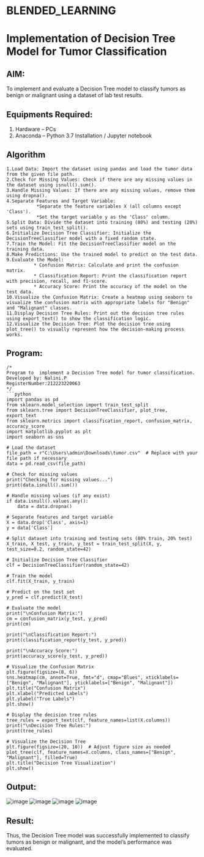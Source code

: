 # BLENDED_LEARNING
# Implementation of Decision Tree Model for Tumor Classification

## AIM:
To implement and evaluate a Decision Tree model to classify tumors as benign or malignant using a dataset of lab test results.

## Equipments Required:
1. Hardware – PCs
2. Anaconda – Python 3.7 Installation / Jupyter notebook

## Algorithm
```
1.Load Data: Import the dataset using pandas and load the tumor data from the given file path.
2.Check for Missing Values: Check if there are any missing values in the dataset using isnull().sum().
3.Handle Missing Values: If there are any missing values, remove them using dropna().
4.Separate Features and Target Variable:
           *Separate the feature variables X (all columns except 'Class').
           *Set the target variable y as the 'Class' column.
5.Split Data: Divide the dataset into training (80%) and testing (20%) sets using train_test_split().
6.Initialize Decision Tree Classifier: Initialize the DecisionTreeClassifier model with a fixed random state.
7.Train the Model: Fit the DecisionTreeClassifier model on the training data.
8.Make Predictions: Use the trained model to predict on the test data.
9.Evaluate the Model:
          * Confusion Matrix: Calculate and print the confusion matrix.
          * Classification Report: Print the classification report with precision, recall, and f1-score.
          * Accuracy Score: Print the accuracy of the model on the test data.
10.Visualize the Confusion Matrix: Create a heatmap using seaborn to visualize the confusion matrix with appropriate labels for "Benign" and "Malignant" classes.
11.Display Decision Tree Rules: Print out the decision tree rules using export_text() to show the classification logic.
12.Visualize the Decision Tree: Plot the decision tree using plot_tree() to visually represent how the decision-making process works. 
```

## Program:
```
/*
Program to  implement a Decision Tree model for tumor classification.
Developed by: Nalini.P
RegisterNumber:212223220063  
*/
```python
import pandas as pd
from sklearn.model_selection import train_test_split
from sklearn.tree import DecisionTreeClassifier, plot_tree, export_text
from sklearn.metrics import classification_report, confusion_matrix, accuracy_score
import matplotlib.pyplot as plt
import seaborn as sns

# Load the dataset
file_path = r"C:\Users\admin\Downloads\tumor.csv"  # Replace with your file path if necessary
data = pd.read_csv(file_path)

# Check for missing values
print("Checking for missing values...")
print(data.isnull().sum())

# Handle missing values (if any exist)
if data.isnull().values.any():
    data = data.dropna()

# Separate features and target variable
X = data.drop('Class', axis=1)
y = data['Class']

# Split dataset into training and testing sets (80% train, 20% test)
X_train, X_test, y_train, y_test = train_test_split(X, y, test_size=0.2, random_state=42)

# Initialize Decision Tree Classifier
clf = DecisionTreeClassifier(random_state=42)

# Train the model
clf.fit(X_train, y_train)

# Predict on the test set
y_pred = clf.predict(X_test)

# Evaluate the model
print("\nConfusion Matrix:")
cm = confusion_matrix(y_test, y_pred)
print(cm)

print("\nClassification Report:")
print(classification_report(y_test, y_pred))

print("\nAccuracy Score:")
print(accuracy_score(y_test, y_pred))

# Visualize the Confusion Matrix
plt.figure(figsize=(8, 6))
sns.heatmap(cm, annot=True, fmt="d", cmap="Blues", xticklabels=["Benign", "Malignant"], yticklabels=["Benign", "Malignant"])
plt.title("Confusion Matrix")
plt.xlabel("Predicted Labels")
plt.ylabel("True Labels")
plt.show()

# Display the decision tree rules
tree_rules = export_text(clf, feature_names=list(X.columns))
print("\nDecision Tree Rules:")
print(tree_rules)

# Visualize the Decision Tree
plt.figure(figsize=(20, 10))  # Adjust figure size as needed
plot_tree(clf, feature_names=X.columns, class_names=["Benign", "Malignant"], filled=True)
plt.title("Decision Tree Visualization")
plt.show()
```

## Output:

![image](https://github.com/user-attachments/assets/f35c3d8d-87cf-4971-8316-aeb2b7b93964)
![image](https://github.com/user-attachments/assets/a34d199e-7662-4a87-b34e-46fd0f73dd16)
![image](https://github.com/user-attachments/assets/ad41728b-ba30-4594-ac89-37584a4f91b9)
![image](https://github.com/user-attachments/assets/ef4a65f0-b35e-4bb8-8e16-a6e0ab173015)


## Result:
Thus, the Decision Tree model was successfully implemented to classify tumors as benign or malignant, and the model’s performance was evaluated.
